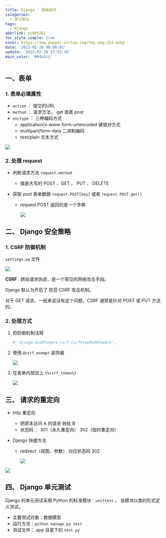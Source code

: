 ```yaml
---
title: Django - 高级技巧
categories:
  - 学习笔记
tags:
  - Django
abbrlink: ec005d62
toc_style_simple: true
cover: https://img.pupper.cn/top-img/top-img-253.webp
date: '2023-02-20 08:00:01'
update: '2023-02-20 17:53:18'
main_color: '#84a3c1'
---
```


## 一、表单

### 1. 表单必填属性

-   `action` ： 提交的URL
-   `method` ： 请求方法， get 或者 post
-   `enctype` ： 三种编码方式
    -   application/x-www-form-urlencoded           键值对方式
    -   multipart/form-data           二进制编码
    -   text/plain                         文本方式

![](https://img.pupper.cn/img/20220726094632.png)

### 2. 处理 request

-   判断请求方法 `request.method`

    -   值是大写的 POST 、GET 、 PUT 、 DELETE

-   获取 post 表单数据 `request.POST[key]`  或者 `request.POST.get()`

    -   request.POST 返回的是一个字典

        ![](https://img.pupper.cn/img/20220726094702.png)

## 二、 Django 安全策略

### 1. CSRF 防御机制

`settings.py` 文件

![](https://img.pupper.cn/img/20220726094725.png)

**CSRF** : 跨站请求伪造，是一个常见的网络攻击手段。

Django 默认为开启了 防范 CSRF 攻击机制。

对于 GET 请求，一般来说没有这个问题，CSRF 通常是针对 POST 或 PUT 方法的。

### 2. 处理方式

1.  将防御机制注释

    ```python
    # 'django.middleware.csrf.CsrfViewMiddleware',
    ```

2.  使用 `@csrf_exempt` 装饰器

    ![](https://img.pupper.cn/img/20220726094757.png)

3.  在表单内部加上 `{%csrf_token%}`

    ![](https://img.pupper.cn/img/20220726094820.png)

## 三、 请求的重定向

-   http 重定向

    -   把原本访问 A 的请求 转给 B
    -   状态码 ： 301（永久重定向） 302（临时重定向）

-   Django 快捷方法

    -   redirect（视图，参数）      对应状态码 302

        ![](https://img.pupper.cn/img/20220726094846.png)

![](https://img.pupper.cn/img/20220726094915.png)

## 四、 Django 单元测试

Django 的单元测试采用 Python 的标准模块：`unittest` 。 该模块以类的形式定义测试。

-   主要测试对象：数据模型
-   运行方法：`python manage.py test`
-   测试文件： app 目录下的 `test.py`
